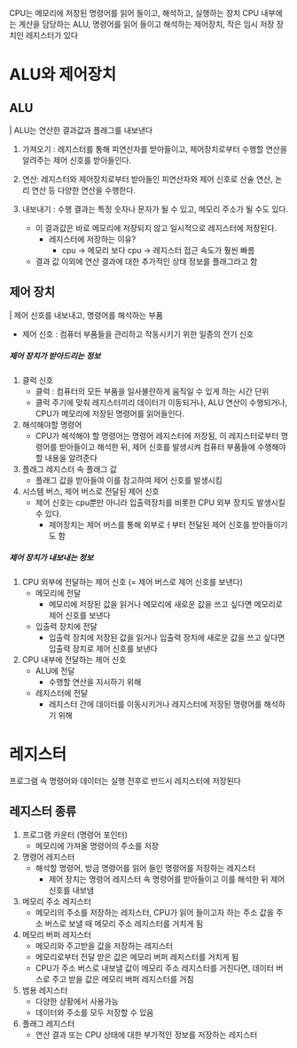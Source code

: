 CPU는 메모리에 저장된 명령어를 읽어 들이고, 해석하고, 실행하는 장치
CPU 내부에는 계산을 담당하는 ALU, 명령어를 읽어 들이고 해석하는 제어장치, 작은 임시 저장 장치인 레지스터가 있다

# ALU와 제어장치

## ALU

| ALU는 연산한 결과값과 플래그를 내보낸다

1. 가져오기 : 레지스터를 통해 피연산자를 받아들이고, 제어장치로부터 수행할 연산을 알려주는 제어 신호를 받아들인다.

2. 연산: 레지스터와 제어장치로부터 받아들인 피연산자와 제어 신호로 산술 연산, 논리 연산 등 다양한 연산을 수행한다.

3. 내보내기 : 수행 결과는 특정 숫자나 문자가 될 수 있고, 메모리 주소가 될 수도 있다.
   - 이 결과값은 바로 메모리에 저장되지 않고 일시적으로 레지스터에 저장된다.
     - 레지스터에 저장하는 이유?
       - cpu -> 메모리 보다 cpu -> 레지스터 접근 속도가 훨씬 빠름
   - 결과 값 이외에 연산 결과에 대한 추가적인 상태 정보를 플래그라고 함

## 제어 장치

| 제어 신호를 내보내고, 명령어를 해석하는 부품

- 제어 신호 : 컴퓨터 부품들을 관리하고 작동시키기 위한 일종의 전기 신호

##### 제어 장치가 받아드리는 정보

1. 클럭 신호
   - 클럭 : 컴퓨터의 모든 부품을 일사불란하게 움직일 수 있게 하는 시간 단위
   - 클럭 주기에 맞춰 레지스터끼리 데이터가 이동되거나, ALU 연산이 수행되거나, CPU가 메모리에 저장된 명령어를 읽어들인다.
2. 해석해야할 명령어
   - CPU가 해석해야 할 명령어는 명령어 레지스터에 저장됨, 이 레지스터로부터 명령어를 받아들이고 해석한 뒤, 제어 신호를 발생시켜 컴퓨터 부품들에 수행해야 할 내용을 알려준다
3. 플래그 레지스터 속 플래그 값
   - 플래그 값을 받아들여 이를 참고하여 제어 신호를 발생시킴
4. 시스템 버스, 제어 버스로 전달된 제어 신호
   - 제어 신호는 cpu뿐만 아니라 입출력장치를 비롯한 CPU 외부 장치도 발생시킬 수 있다.
     - 제어장치는 제어 버스를 통해 외부로ㅓ부터 전달된 제어 신호를 받아들이기도 함

##### 제어 장치가 내보내는 정보

1. CPU 외부에 전달하는 제어 신호 (= 제어 버스로 제어 신호를 보낸다)
   - 메모리에 전달
     - 메모리에 저장된 값을 읽거나 메모리에 새로운 값을 쓰고 싶다면 메모리로 제어 신호를 보낸다
   - 입출력 장치에 전달
     - 입출력 장치에 저장된 값을 읽거나 입출력 장치에 새로운 값을 쓰고 싶다면 입출력 장치로 제어 신호를 보낸다
2. CPU 내부에 전달하는 제어 신호
   - ALU에 전달
     - 수행할 연산을 지시하기 위해
   - 레지스터에 전달
     - 레지스터 간에 데이터를 이동시키거나 레지스터에 저장된 명령어를 해석하기 위해

# 레지스터

프로그램 속 명령어와 데이터는 실행 전후로 반드시 레지스터에 저장된다

## 레지스터 종류

1. 프로그램 카운터 (명령어 포인터)
   - 메모리에 가져올 명령어의 주소를 저장
2. 명령어 레지스터
   - 해석할 명령어, 방금 명령어를 읽어 들인 명령어를 저장하는 레지스터
     - 제어 장치는 명령어 레지스터 속 명령어를 받아들이고 이를 해석한 뒤 제어 신호를 내보냄
3. 메모리 주소 레지스터
   - 메모리의 주소를 저장하는 레지스터, CPU가 읽어 들이고자 하는 주소 값을 주소 버스로 보낼 때 메모리 주소 레지스터를 거치게 됨
4. 메모리 버퍼 레지스터
   - 메모리와 주고받을 값을 저장하는 레지스터
   - 메모리로부터 전달 받은 값은 메모리 버퍼 레지스터를 거치게 됨
   - CPU가 주소 버스로 내보낼 값이 메모리 주소 레지스터를 거친다면, 데이터 버스로 주고 받을 값은 메모리 버퍼 레지스터를 거침
5. 범용 레지스터
   - 다양한 상황에서 사용가능
   - 데이터와 주소를 모두 저장할 수 있음
6. 플래그 레지스터
   - 연산 결과 또는 CPU 상태에 대한 부가적인 정보를 저장하는 레지스터


